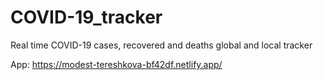 # COVID-19_tracker
Real time COVID-19 cases, recovered and deaths global and local tracker

App: https://modest-tereshkova-bf42df.netlify.app/

